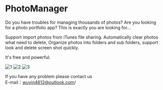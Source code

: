 # PhotoManager

Do you have troubles for managing thousands of photos? Are you looking for a photo portfolio app? This is exactly you are looking for...

Support import photos from iTunes file sharing.
Automatically clear photos what need to delete, Organize photos into folders and sub folders, support look and delete screen shot quickly.

It's free and powerful.

![1](https://github.com/ios-Stephens/PhotoManager/blob/master/2208-1.jpg)  ![2](https://github.com/ios-Stephens/PhotoManager/blob/master/2208-2.jpg)  ![3](https://github.com/ios-Stephens/PhotoManager/blob/master/2208-3.jpg)

If you have any problem please contact us<br>
E-mail：wuyin4612@outlook.com/<br>
